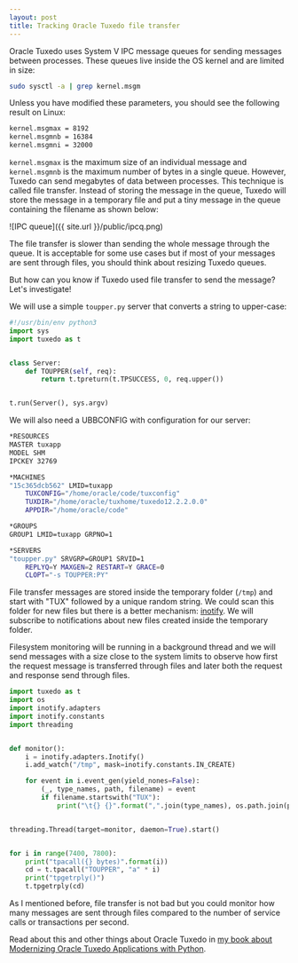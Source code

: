 ```yaml
---
layout: post
title: Tracking Oracle Tuxedo file transfer
---
```


Oracle Tuxedo uses System V IPC message queues for sending messages between processes. These queues live inside the OS kernel and are limited in size:

```bash
sudo sysctl -a | grep kernel.msgm
```

Unless you have modified these parameters, you should see the following result on Linux:


```bash
kernel.msgmax = 8192
kernel.msgmnb = 16384
kernel.msgmni = 32000
```

`kernel.msgmax` is the maximum size of an individual message and `kernel.msgmnb` is the maximum number of bytes in a single queue. However, Tuxedo can send megabytes of data between processes. This technique is called file transfer. Instead of storing the message in the queue, Tuxedo will store the message in a temporary file and put a tiny message in the queue containing the filename as shown below:

![IPC queue]({{ site.url }}/public/ipcq.png)


The file transfer is slower than sending the whole message through the queue. It is acceptable for some use cases but if most of your messages are sent through files, you should think about resizing Tuxedo queues.

But how can you know if Tuxedo used file transfer to send the message? Let's investigate!

We will use a simple `toupper.py` server that converts a string to upper-case:


```python
#!/usr/bin/env python3
import sys
import tuxedo as t


class Server:
    def TOUPPER(self, req):
        return t.tpreturn(t.TPSUCCESS, 0, req.upper())


t.run(Server(), sys.argv)
```

We will also need a UBBCONFIG with configuration for our server:


```bash
*RESOURCES
MASTER tuxapp
MODEL SHM
IPCKEY 32769

*MACHINES
"15c365dcb562" LMID=tuxapp
    TUXCONFIG="/home/oracle/code/tuxconfig"
    TUXDIR="/home/oracle/tuxhome/tuxedo12.2.2.0.0"
    APPDIR="/home/oracle/code"

*GROUPS
GROUP1 LMID=tuxapp GRPNO=1

*SERVERS
"toupper.py" SRVGRP=GROUP1 SRVID=1
    REPLYQ=Y MAXGEN=2 RESTART=Y GRACE=0
    CLOPT="-s TOUPPER:PY"
```

File transfer messages are stored inside the temporary folder (`/tmp`) and start with "TUX" followed by a unique random string. We could scan this folder for new files but there is a better mechanism: [inotify](https://man7.org/linux/man-pages/man7/inotify.7.html). We will subscribe to notifications about new files created inside the temporary folder.

Filesystem monitoring will be running in a background thread and we will send messages with a size close to the system limits to observe how first the request message is transferred through files and later both the request and response send through files.


```python
import tuxedo as t
import os
import inotify.adapters
import inotify.constants
import threading


def monitor():
    i = inotify.adapters.Inotify()
    i.add_watch("/tmp", mask=inotify.constants.IN_CREATE)

    for event in i.event_gen(yield_nones=False):
        (_, type_names, path, filename) = event
        if filename.startswith("TUX"):
            print("\t{} {}".format(",".join(type_names), os.path.join(path, filename)))


threading.Thread(target=monitor, daemon=True).start()


for i in range(7400, 7800):
    print("tpacall({} bytes)".format(i))
    cd = t.tpacall("TOUPPER", "a" * i)
    print("tpgetrply()")
    t.tpgetrply(cd)
```


As I mentioned before, file transfer is not bad but you could monitor how many messages are sent through files compared to the number of service calls or transactions per second.


Read about this and other things about Oracle Tuxedo in [my book about Modernizing Oracle Tuxedo Applications with Python](https://amzn.to/3ljktiH).
